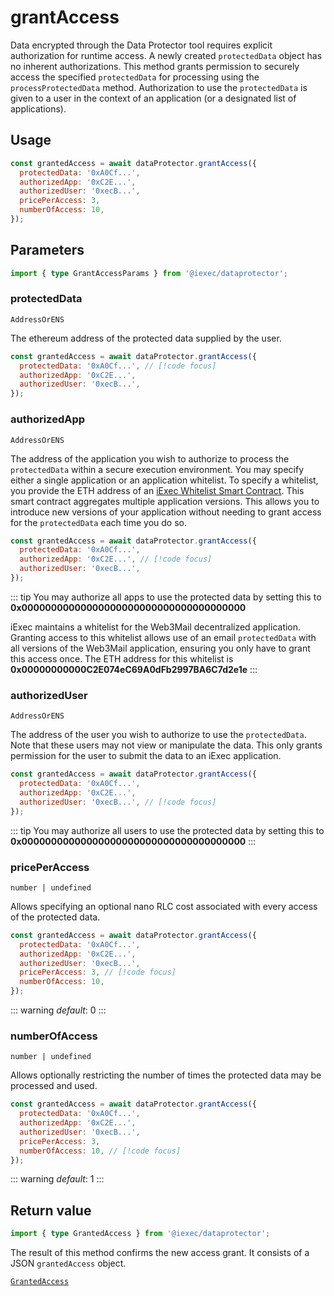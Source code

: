 # grantAccess

Data encrypted through the Data Protector tool requires explicit authorization for runtime access. A newly created `protectedData` object has no inherent authorizations. This method grants permission to securely access the specified `protectedData` for processing using the `processProtectedData` method. Authorization to use the `protectedData` is given to a user in the context of an application (or a designated list of applications).

## Usage

```js
const grantedAccess = await dataProtector.grantAccess({
  protectedData: '0xA0Cf...',
  authorizedApp: '0xC2E...',
  authorizedUser: '0xecB...',
  pricePerAccess: 3,
  numberOfAccess: 10,
});
```

## Parameters

```ts
import { type GrantAccessParams } from '@iexec/dataprotector';
```

### protectedData

`AddressOrENS`

The ethereum address of the protected data supplied by the user.

```js
const grantedAccess = await dataProtector.grantAccess({
  protectedData: '0xA0Cf...', // [!code focus]
  authorizedApp: '0xC2E...',
  authorizedUser: '0xecB...',
});
```

### authorizedApp

`AddressOrENS`

The address of the application you wish to authorize to process the `protectedData` within a secure execution environment. You may specify either a single application or an application whitelist. To specify a whitelist, you provide the ETH address of an [iExec Whitelist Smart Contract](https://github.com/iExecBlockchainComputing/whitelist-smart-contract/tree/main). This smart contract aggregates multiple application versions. This allows you to introduce new versions of your application without needing to grant access for the `protectedData` each time you do so.

```js
const grantedAccess = await dataProtector.grantAccess({
  protectedData: '0xA0Cf...',
  authorizedApp: '0xC2E...', // [!code focus]
  authorizedUser: '0xecB...',
});
```

::: tip
You may authorize all apps to use the protected data by setting this to **0x00000000000000000000000000000000000000**

iExec maintains a whitelist for the Web3Mail decentralized application. Granting access to this whitelist allows use of an email `protectedData` with all versions of the Web3Mail application, ensuring you only have to grant this access once. The ETH address for this whitelist is **0x00000000000C2E074eC69A0dFb2997BA6C7d2e1e**
:::

### authorizedUser

`AddressOrENS`

The address of the user you wish to authorize to use the `protectedData`. Note that these users may not view or manipulate the data. This only grants permission for the user to submit the data to an iExec application.

```js
const grantedAccess = await dataProtector.grantAccess({
  protectedData: '0xA0Cf...',
  authorizedApp: '0xC2E...',
  authorizedUser: '0xecB...', // [!code focus]
});
```

::: tip
You may authorize all users to use the protected data by setting this to **0x00000000000000000000000000000000000000**
:::

### pricePerAccess

`number | undefined`

Allows specifying an optional nano RLC cost associated with every access of the protected data.

```js
const grantedAccess = await dataProtector.grantAccess({
  protectedData: '0xA0Cf...',
  authorizedApp: '0xC2E...',
  authorizedUser: '0xecB...',
  pricePerAccess: 3, // [!code focus]
  numberOfAccess: 10,
});
```

::: warning
_default_: 0
:::

### numberOfAccess

`number | undefined`

Allows optionally restricting the number of times the protected data may be processed and used.

```js
const grantedAccess = await dataProtector.grantAccess({
  protectedData: '0xA0Cf...',
  authorizedApp: '0xC2E...',
  authorizedUser: '0xecB...',
  pricePerAccess: 3,
  numberOfAccess: 10, // [!code focus]
});
```

::: warning
_default_: 1
:::

## Return value

```ts
import { type GrantedAccess } from '@iexec/dataprotector';
```

The result of this method confirms the new access grant. It consists of a JSON `grantedAccess` object.

[`GrantedAccess`](../glossary/types#grantedaccess)
